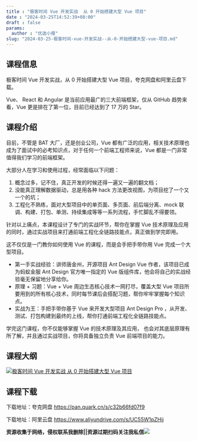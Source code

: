 ```yaml
---
title : "极客时间 Vue 开发实战  从 0 开始搭建大型 Vue 项目"
date : "2024-03-25T14:52:39+08:00"
draft : false
params:
  author : "优选小报"
slug: "2024-03-25-极客时间-vue-开发实战--从-0-开始搭建大型-vue-项目.md"
---
```


## 课程信息

极客时间 Vue 开发实战，从 0 开始搭建大型 Vue 项目，夸克网盘和阿里云盘下载。

Vue、 React 和 Angular 是当前应用最广的三大前端框架，仅从 GitHub 趋势来看，Vue 更是排在了第一位，目前已经达到了 17 万的
Star。

## 课程介绍

目前，不管是 BAT 大厂，还是创业公司，Vue 都有广泛的应用，相关技术原理也成为了面试中的必考知识点，对于任何一个前端工程师来说，Vue
都是一门非常值得我们学习的前端框架。

大部分人在学习和使用过程，经常面临以下问题：

  1. 概念过多，记不住，真正开发的时候还得一遍又一遍的翻文档；
  2. 没能真正理解数据驱动，总是用各种 hack 方法更改视图，为项目挖了一个又一个的坑；
  3. 工程化不熟练，面对大型项目中的单页面、多页面、前后端分离、mock 联调、构建、打包、单测、持续集成等等一系列流程，手忙脚乱不得要领。

针对以上痛点，本课程设计了专门的实战环节，帮你在掌握 Vue 技术原理及应用的同时，通过实战项目来打通前端工程化全链路技能点，真正做到学完即用。

这不仅仅是一门教你如何使用 Vue 的课程，而是会手把手带你用 Vue 完成一个大型项目。

  * 第一手实战经验：讲师唐金州，开源项目 Ant Design Vue 作者，该项目已成为蚂蚁金服 Ant Design 官方唯一指定的 Vue 版组件库，他会将自己的实战经验毫无保留地分享给你。
  * 原理 + 习题：Vue + Vue 周边生态核心技术一网打尽，覆盖大型 Vue 项目所要用到的所有核心技术，同时每节课后会搭配习题，帮你牢牢掌握每个知识点。
  * 实战为王：手把手带你基于 Vue 来开发大型项目 Ant Design Pro ，从开发、测试、打包构建到最终的上线，帮你打通前端工程化全链路技能点。

学完这门课程，你不仅能够掌握 Vue 的技术原理及其应用， 也会对其底层原理有所了解，并且通过实战项目，你将具备独立负责 Vue 前端项目的能力。

## 课程大纲

[![极客时间 Vue 开发实战 从 0 开始搭建大型 Vue
项目](//img7-1.zhekoulieshou.com/mmbiz_jpg/iaHBVewvSIbAjcr9g6TlCXSfiaDqkbzuEz4qOG6z4yEFBFpJ7DRPNC4KNloxdck5L3VTyy3OEn1Mx7Xb0qst4mAw/0)](//img7-1.zhekoulieshou.com/mmbiz_jpg/iaHBVewvSIbAjcr9g6TlCXSfiaDqkbzuEz4qOG6z4yEFBFpJ7DRPNC4KNloxdck5L3VTyy3OEn1Mx7Xb0qst4mAw/0)

## 课程下载

下载地址：夸克网盘 https://pan.quark.cn/s/c32b66fd07f9

下载地址：阿里云盘 https://www.aliyundrive.com/s/UC55W1pZHij

**资源收集于网络，侵权联系我删除||资源过期扫码关注我私信**![](//img7-1.zhekoulieshou.com/mmbiz_jpg/iaHBVewvSIbAjcr9g6TlCXSfiaDqkbzuEzp207hVzPqT4YGQOAazQ1KNHCeACbia5Lzq4Ckwibe48iar1q7lgVP1o3w/640?wx_fmt=jpeg&from=appmsg)


